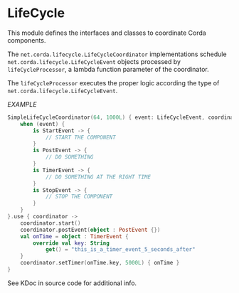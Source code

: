 # LifeCycle

This module defines the interfaces and classes to coordinate Corda components.

The `net.corda.lifecycle.LifeCycleCoordinator` implementations schedule `net.corda.lifecycle.LifeCycleEvent` objects
processed by `lifeCycleProcessor`, a lambda function parameter of the coordinator.

The `lifeCycleProcessor` executes the proper logic according the type of `net.corda.lifecycle.LifeCycleEvent`.

*EXAMPLE*

```kotlin
SimpleLifeCycleCoordinator(64, 1000L) { event: LifeCycleEvent, coordinator: LifeCycleCoordinator ->
    when (event) {
        is StartEvent -> {
            // START THE COMPONENT 
        }
        is PostEvent -> {
            // DO SOMETHING
        }
        is TimerEvent -> {
            // DO SOMETHING AT THE RIGHT TIME
        }
        is StopEvent -> {
            // STOP THE COMPONENT
        }
    }
}.use { coordinator ->
    coordinator.start()
    coordinator.postEvent(object : PostEvent {})
    val onTime = object : TimerEvent {
        override val key: String
            get() = "this_is_a_timer_event_5_seconds_after"
    }
    coordinator.setTimer(onTime.key, 5000L) { onTime }
}
```

See KDoc in source code for additional info.